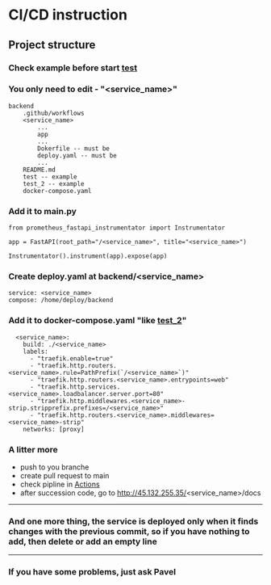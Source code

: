 # CI/CD instruction

## Project structure

### Check example before start [test](https://github.com/GoatsTEAM/backend/tree/main/test)

### You only need to edit - "<service_name>"

```
backend
    .github/workflows
    <service_name>
        ...
        app
        ...
        Dokerfile -- must be
        deploy.yaml -- must be
        ...
    README.md
    test -- example
    test_2 -- example
    docker-compose.yaml
```

### Add it to main.py 

```
from prometheus_fastapi_instrumentator import Instrumentator

app = FastAPI(root_path="/<service_name>", title="<service_name>")

Instrumentator().instrument(app).expose(app)
```
### Create deploy.yaml at backend/<service_name>
```
service: <service_name>
compose: /home/deploy/backend
```


### Add it to docker-compose.yaml "like [test_2](https://github.com/GoatsTEAM/backend/blob/main/docker-compose.yaml)"

```
  <service_name>:
    build: ./<service_name>
    labels:
      - "traefik.enable=true"
      - "traefik.http.routers.<service_name>.rule=PathPrefix(`/<service_name>`)"
      - "traefik.http.routers.<service_name>.entrypoints=web"
      - "traefik.http.services.<service_name>.loadbalancer.server.port=80"
      - "traefik.http.middlewares.<service_name>-strip.stripprefix.prefixes=/<service_name>"
      - "traefik.http.routers.<service_name>.middlewares=<service_name>-strip"
    networks: [proxy]
```
### A litter more
- push to you branche 
- create pull request to main
- check pipline in [Actions](https://github.com/GoatsTEAM/backend/actions)
- after succession code, go to http://45.132.255.35/<service_name>/docs
---
### And one more thing, the service is deployed only when it finds changes with the previous commit, so if you have nothing to add, then delete or add an empty line
---
### If you have some problems, just ask Pavel